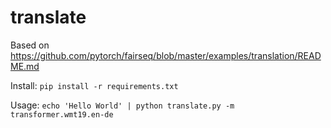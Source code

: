 # translate

Based on https://github.com/pytorch/fairseq/blob/master/examples/translation/README.md

Install: 
   ```pip install -r requirements.txt```

Usage: 
    ```echo 'Hello World' | python translate.py -m transformer.wmt19.en-de```
